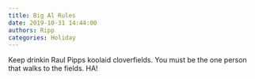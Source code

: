```yaml
---
title: Big Al Rules
date: 2019-10-31 14:44:00
authors: Ripp
categories: Holiday
---
```


 Keep drinkin Raul Pipps koolaid cloverfields.  You must be the one person that walks to the fields.  HA!